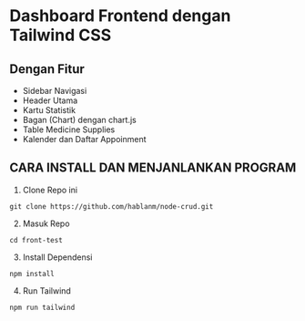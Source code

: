  # Dashboard Frontend dengan Tailwind CSS

## Dengan Fitur 
- Sidebar Navigasi
- Header Utama
- Kartu Statistik
- Bagan (Chart) dengan chart.js
- Table Medicine Supplies
- Kalender dan Daftar Appoinment
  
## CARA INSTALL DAN MENJANLANKAN PROGRAM
1. Clone Repo ini
```
git clone https://github.com/hablanm/node-crud.git
```
2. Masuk Repo
```
cd front-test
```
3. Install Dependensi
```
npm install

```
4. Run Tailwind
```
npm run tailwind
```
